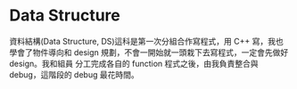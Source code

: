# Data Structure
資料結構(Data Structure, DS)這科是第一次分組合作寫程式，用 C++ 寫，我也
學會了物件導向和 design 規劃，不會一開始就一頭栽下去寫程式，一定會先做好 design。我和組員
分工完成各自的 function 程式之後，由我負責整合與 debug，這階段的 debug 最花時間。
